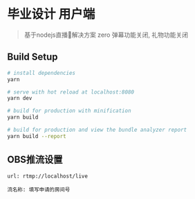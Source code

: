 # 毕业设计 用户端

> 基于nodejs直播解决方案
> zero 弹幕功能关闭, 礼物功能关闭

## Build Setup

``` bash
# install dependencies
yarn

# serve with hot reload at localhost:8080
yarn dev

# build for production with minification
yarn build

# build for production and view the bundle analyzer report
yarn build --report
```

## OBS推流设置
```
url: rtmp://localhost/live

流名称: 填写申请的房间号
```